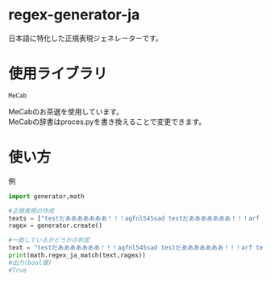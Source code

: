 # regex-generator-ja
日本語に特化した正規表現ジェネレーターです。

# 使用ライブラリ
```
MeCab
```
MeCabのお茶選を使用しています。  
MeCabの辞書はproces.pyを書き換えることで変更できます。

# 使い方
例
```py
import generator,math

#正規表現の作成
texts = ["testだあああああああ！！！agfnl545sad testだあああああああ！！！arf testだあああああああ！！！","testだあああああああ！！！testだあああああああ！！！testだあああああああ！！！","testだあああああああ！！！a testだあああああああ！！！arf  adfs testだあああああああ！！！"]
ragex = generator.create()

#一致しているかどうかの判定
text = "testだあああああああ！！！agfnl545sad testだあああああああ！！！arf testだあああああああ！！！"
print(math.regex_ja_match(text,ragex))
#出力(bool値)
#True
```
